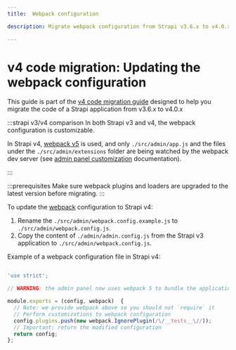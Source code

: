 ```yaml
---
title:  Webpack configuration

description: Migrate webpack configuration from Strapi v3.6.x to v4.0.x with step-by-step instructions

---
```


# v4 code migration: Updating the webpack configuration

This guide is part of the [v4 code migration guide](/dev-docs/migration/v3-to-v4/code-migration.md) designed to help you migrate the code of a Strapi application from v3.6.x to v4.0.x


:::strapi v3/v4 comparison
In both Strapi v3 and v4, the webpack configuration is customizable.

In Strapi v4, [webpack v5](https://webpack.js.org/migrate/5/) is used, and only `./src/admin/app.js` and the files under the `./src/admin/extensions` folder are being watched by the webpack dev server (see [admin panel customization](/dev-docs/admin-panel-customization#webpack-configuration) documentation).

:::

:::prerequisites
Make sure webpack plugins and loaders are upgraded to the latest version before migrating.
:::

To update the [webpack](https://webpack.js.org/) configuration to Strapi v4:

1. Rename the `./src/admin/webpack.config.example.js` to `./src/admin/webpack.config.js`.
2. Copy the content of `./admin/admin.config.js` from the Strapi v3 application to `./src/admin/webpack.config.js`.

 
Example of a webpack configuration file in Strapi v4:

```js title="./src/admin/webpack.config.js"

'use strict';

// WARNING: the admin panel now uses webpack 5 to bundle the application.

module.exports = (config, webpack)  {
  // Note: we provide webpack above so you should not `require` it
  // Perform customizations to webpack configuration
  config.plugins.push(new webpack.IgnorePlugin(/\/__tests__\//));
  // Important: return the modified configuration
  return config;
};
```


